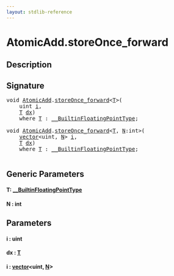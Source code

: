 ```yaml
---
layout: stdlib-reference
---
```


# AtomicAdd\.storeOnce\_forward

## Description





## Signature 

<pre>
<span class="code_keyword">void</span> <a href="../index.html" class="code_type">AtomicAdd</a>.<a href=".html">storeOnce_forward</a>&lt;<a href=".html#typeparam-T" class="code_type">T</a>&gt;(
    <span class="code_keyword">uint</span> <a href=".html#decl-i" class="code_param">i</a>,
    <a href=".html#typeparam-T" class="code_type">T</a> <a href=".html#decl-dx" class="code_param">dx</a>)
    <span class='code_keyword'>where</span> <a href=".html#typeparam-T" class="code_type">T</a> : <a href="../../../interfaces/0_builtinfloatingpointtype-029hm/index.html" class="code_type">__BuiltinFloatingPointType</a>;

<span class="code_keyword">void</span> <a href="../index.html" class="code_type">AtomicAdd</a>.<a href=".html">storeOnce_forward</a>&lt;<a href=".html#typeparam-T" class="code_type">T</a>, <a href=".html#decl-N" class="code_var">N</a>:<span class="code_keyword">int</span>&gt;(
    <a href="../../vector/index.html" class="code_type">vector</a>&lt;<span class="code_keyword">uint</span>, <a href=".html#decl-N" class="code_var">N</a>&gt; <a href=".html#decl-i" class="code_param">i</a>,
    <a href=".html#typeparam-T" class="code_type">T</a> <a href=".html#decl-dx" class="code_param">dx</a>)
    <span class='code_keyword'>where</span> <a href=".html#typeparam-T" class="code_type">T</a> : <a href="../../../interfaces/0_builtinfloatingpointtype-029hm/index.html" class="code_type">__BuiltinFloatingPointType</a>;

</pre>

## Generic Parameters

####  <a id="typeparam-T"></a>T: [\_\_BuiltinFloatingPointType](../../../interfaces/0_builtinfloatingpointtype-029hm/index.html)
####  <a id="decl-N"></a>N  : int

## Parameters

####  <a id="decl-i"></a>i  : uint
####  <a id="decl-dx"></a>dx  : [T](.html#typeparam-T)
####  <a id="decl-i"></a>i  : [vector](../../vector/index.html)\<uint, [N](../../vector/index.html#decl-N)\>

